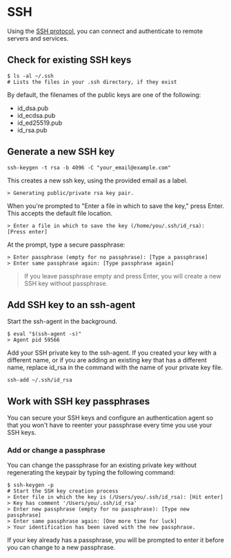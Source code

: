 # SSH

Using the [SSH protocol](https://es.wikipedia.org/wiki/Secure_Shell), you can connect and authenticate to remote servers and services.

## Check for existing SSH keys

```shell
$ ls -al ~/.ssh
# Lists the files in your .ssh directory, if they exist
```

By default, the filenames of the public keys are one of the following:

* id_dsa.pub
* id_ecdsa.pub
* id_ed25519.pub
* id_rsa.pub

## Generate a new SSH key

```shell
ssh-keygen -t rsa -b 4096 -C "your_email@example.com"
```

This creates a new ssh key, using the provided email as a label.

```shell
> Generating public/private rsa key pair.
```

When you're prompted to "Enter a file in which to save the key," press Enter. This accepts the default file location.

```shell
> Enter a file in which to save the key (/home/you/.ssh/id_rsa): [Press enter]
```

At the prompt, type a secure passphrase:

```shell
> Enter passphrase (empty for no passphrase): [Type a passphrase]
> Enter same passphrase again: [Type passphrase again]
```

> If you leave passphrase empty and press Enter, you will create a new SSH key without passphrase.

## Add SSH key to an ssh-agent

Start the ssh-agent in the background.

```shell
$ eval "$(ssh-agent -s)"
> Agent pid 59566
```

Add your SSH private key to the ssh-agent. If you created your key with a different name, or if you are adding an existing key that has a different name, replace id_rsa in the command with the name of your private key file.

```shell
ssh-add ~/.ssh/id_rsa
```

## Work with SSH key passphrases

You can secure your SSH keys and configure an authentication agent so that you won't have to reenter your passphrase every time you use your SSH keys.

### Add or change a passphrase

You can change the passphrase for an existing private key without regenerating the keypair by typing the following command:

```shell
$ ssh-keygen -p
# Start the SSH key creation process
> Enter file in which the key is (/Users/you/.ssh/id_rsa): [Hit enter]
> Key has comment '/Users/you/.ssh/id_rsa'
> Enter new passphrase (empty for no passphrase): [Type new passphrase]
> Enter same passphrase again: [One more time for luck]
> Your identification has been saved with the new passphrase.
```

If your key already has a passphrase, you will be prompted to enter it before you can change to a new passphrase.
